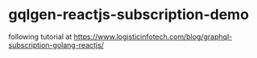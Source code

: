 # gqlgen-reactjs-subscription-demo

following tutorial at https://www.logisticinfotech.com/blog/graphql-subscription-golang-reactjs/
